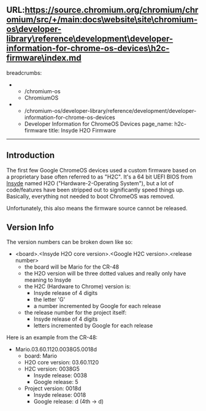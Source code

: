 URL:https://source.chromium.org/chromium/chromium/src/+/main:docs\website\site\chromium-os\developer-library\reference\development\developer-information-for-chrome-os-devices\h2c-firmware\index.md
---
breadcrumbs:
- - /chromium-os
  - ChromiumOS
- - /chromium-os/developer-library/reference/development/developer-information-for-chrome-os-devices
  - Developer Information for ChromeOS Devices
page_name: h2c-firmware
title: Insyde H2O Firmware
---

## Introduction

The first few Google ChromeOS devices used a custom firmware based on a
proprietary base often referred to as "H2C". It's a 64 bit UEFI BIOS from
[Insyde](http://www.insyde.com/) named H2O ("Hardware-2-Operating System"), but
a lot of code/features have been stripped out to significantly speed things up.
Basically, everything not needed to boot ChromeOS was removed.

Unfortunately, this also means the firmware source cannot be released.

## Version Info

The version numbers can be broken down like so:

*   &lt;board&gt;.&lt;Insyde H2O core version&gt;.&lt;Google H2C
            version&gt;.&lt;release number&gt;
    *   the board will be Mario for the CR-48
    *   the H2O version will be three dotted values and really only have
                meaning to Insyde
    *   the H2C (Hardware to Chrome) version is:
        *   Insyde release of 4 digits
        *   the letter 'G'
        *   a number incremented by Google for each release
    *   the release number for the project itself:
        *   Insyde release of 4 digits
        *   letters incremented by Google for each release

Here is an example from the CR-48:

*   Mario.03.60.1120.0038G5.0018d
    *   board: Mario
    *   H2O core version: 03.60.1120
    *   H2C version: 0038G5
        *   Insyde release: 0038
        *   Google release: 5
    *   Project version: 0018d
        *   Insyde release: 0018
        *   Google release: d (4th -&gt; d)
